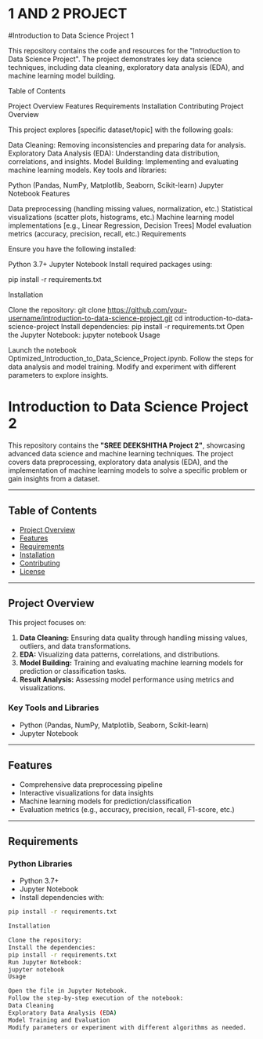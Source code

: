 # 1 AND 2 PROJECT
#Introduction to Data Science Project 1

This repository contains the code and resources for the "Introduction to Data Science Project". The project demonstrates key data science techniques, including data cleaning, exploratory data analysis (EDA), and machine learning model building.

Table of Contents

Project Overview
Features
Requirements
Installation
Contributing
Project Overview

This project explores [specific dataset/topic] with the following goals:

Data Cleaning: Removing inconsistencies and preparing data for analysis.
Exploratory Data Analysis (EDA): Understanding data distribution, correlations, and insights.
Model Building: Implementing and evaluating machine learning models.
Key tools and libraries:

Python (Pandas, NumPy, Matplotlib, Seaborn, Scikit-learn)
Jupyter Notebook
Features

Data preprocessing (handling missing values, normalization, etc.)
Statistical visualizations (scatter plots, histograms, etc.)
Machine learning model implementations
[e.g., Linear Regression, Decision Trees]
Model evaluation metrics (accuracy, precision, recall, etc.)
Requirements

Ensure you have the following installed:

Python 3.7+
Jupyter Notebook
Install required packages using:

pip install -r requirements.txt

Installation

Clone the repository:
git clone https://github.com/your-username/introduction-to-data-science-project.git
cd introduction-to-data-science-project
Install dependencies:
pip install -r requirements.txt
Open the Jupyter Notebook:
jupyter notebook
Usage

Launch the notebook Optimized_Introduction_to_Data_Science_Project.ipynb.
Follow the steps for data analysis and model training.
Modify and experiment with different parameters to explore insights.

# Introduction to Data Science Project 2

This repository contains the **"SREE DEEKSHITHA Project 2"**, showcasing advanced data science and machine learning techniques. The project covers data preprocessing, exploratory data analysis (EDA), and the implementation of machine learning models to solve a specific problem or gain insights from a dataset.

---

## Table of Contents
- [Project Overview](#project-overview)
- [Features](#features)
- [Requirements](#requirements)
- [Installation](#installation)
- [Contributing](#contributing)
- [License](#license)

---

## Project Overview
This project focuses on:
1. **Data Cleaning:** Ensuring data quality through handling missing values, outliers, and data transformations.
2. **EDA:** Visualizing data patterns, correlations, and distributions.
3. **Model Building:** Training and evaluating machine learning models for prediction or classification tasks.
4. **Result Analysis:** Assessing model performance using metrics and visualizations.

### Key Tools and Libraries
- Python (Pandas, NumPy, Matplotlib, Seaborn, Scikit-learn)
- Jupyter Notebook

---

## Features
- Comprehensive data preprocessing pipeline
- Interactive visualizations for data insights
- Machine learning models for prediction/classification
- Evaluation metrics (e.g., accuracy, precision, recall, F1-score, etc.)

---

## Requirements
### Python Libraries
- Python 3.7+
- Jupyter Notebook
- Install dependencies with:
```bash
pip install -r requirements.txt

Installation

Clone the repository:
Install the dependencies:
pip install -r requirements.txt
Run Jupyter Notebook:
jupyter notebook
Usage

Open the file in Jupyter Notebook.
Follow the step-by-step execution of the notebook:
Data Cleaning
Exploratory Data Analysis (EDA)
Model Training and Evaluation
Modify parameters or experiment with different algorithms as needed.
